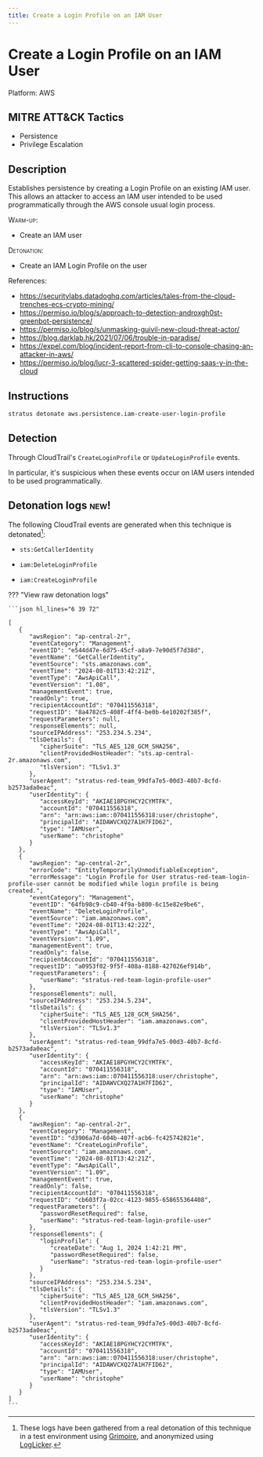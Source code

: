 ```yaml
---
title: Create a Login Profile on an IAM User
---
```


# Create a Login Profile on an IAM User




Platform: AWS

## MITRE ATT&CK Tactics


- Persistence
- Privilege Escalation

## Description


Establishes persistence by creating a Login Profile on an existing IAM user. This allows an attacker to access an IAM
user intended to be used programmatically through the AWS console usual login process. 

<span style="font-variant: small-caps;">Warm-up</span>:

- Create an IAM user

<span style="font-variant: small-caps;">Detonation</span>: 

- Create an IAM Login Profile on the user

References:

- https://securitylabs.datadoghq.com/articles/tales-from-the-cloud-trenches-ecs-crypto-mining/
- https://permiso.io/blog/s/approach-to-detection-androxgh0st-greenbot-persistence/
- https://permiso.io/blog/s/unmasking-guivil-new-cloud-threat-actor/
- https://blog.darklab.hk/2021/07/06/trouble-in-paradise/
- https://expel.com/blog/incident-report-from-cli-to-console-chasing-an-attacker-in-aws/
- https://permiso.io/blog/lucr-3-scattered-spider-getting-saas-y-in-the-cloud


## Instructions

```bash title="Detonate with Stratus Red Team"
stratus detonate aws.persistence.iam-create-user-login-profile
```
## Detection


Through CloudTrail's <code>CreateLoginProfile</code> or <code>UpdateLoginProfile</code> events.

In particular, it's suspicious when these events occur on IAM users intended to be used programmatically.



## Detonation logs <span class="smallcaps w3-badge w3-light-green w3-round w3-text-sand">new!</span>

The following CloudTrail events are generated when this technique is detonated[^1]:


- `sts:GetCallerIdentity`

- `iam:DeleteLoginProfile`

- `iam:CreateLoginProfile`


??? "View raw detonation logs"

    ```json hl_lines="6 39 72"

    [
	   {
	      "awsRegion": "ap-central-2r",
	      "eventCategory": "Management",
	      "eventID": "e544d47e-6d75-45cf-a8a9-7e90d5f7d38d",
	      "eventName": "GetCallerIdentity",
	      "eventSource": "sts.amazonaws.com",
	      "eventTime": "2024-08-01T13:42:21Z",
	      "eventType": "AwsApiCall",
	      "eventVersion": "1.08",
	      "managementEvent": true,
	      "readOnly": true,
	      "recipientAccountId": "070411556318",
	      "requestID": "8a4782c5-408f-4ff4-be0b-6e10202f385f",
	      "requestParameters": null,
	      "responseElements": null,
	      "sourceIPAddress": "253.234.5.234",
	      "tlsDetails": {
	         "cipherSuite": "TLS_AES_128_GCM_SHA256",
	         "clientProvidedHostHeader": "sts.ap-central-2r.amazonaws.com",
	         "tlsVersion": "TLSv1.3"
	      },
	      "userAgent": "stratus-red-team_99dfa7e5-00d3-40b7-8cfd-b2573ada0eac",
	      "userIdentity": {
	         "accessKeyId": "AKIAE18PGYHCY2CYMTFK",
	         "accountId": "070411556318",
	         "arn": "arn:aws:iam::070411556318:user/christophe",
	         "principalId": "AIDAWVCXQ27A1H7FID62",
	         "type": "IAMUser",
	         "userName": "christophe"
	      }
	   },
	   {
	      "awsRegion": "ap-central-2r",
	      "errorCode": "EntityTemporarilyUnmodifiableException",
	      "errorMessage": "Login Profile for User stratus-red-team-login-profile-user cannot be modified while login profile is being created.",
	      "eventCategory": "Management",
	      "eventID": "64fb98c9-cb40-4f9a-b800-6c15e82e9be6",
	      "eventName": "DeleteLoginProfile",
	      "eventSource": "iam.amazonaws.com",
	      "eventTime": "2024-08-01T13:42:22Z",
	      "eventType": "AwsApiCall",
	      "eventVersion": "1.09",
	      "managementEvent": true,
	      "readOnly": false,
	      "recipientAccountId": "070411556318",
	      "requestID": "a0953f02-9f5f-408a-8188-427026ef914b",
	      "requestParameters": {
	         "userName": "stratus-red-team-login-profile-user"
	      },
	      "responseElements": null,
	      "sourceIPAddress": "253.234.5.234",
	      "tlsDetails": {
	         "cipherSuite": "TLS_AES_128_GCM_SHA256",
	         "clientProvidedHostHeader": "iam.amazonaws.com",
	         "tlsVersion": "TLSv1.3"
	      },
	      "userAgent": "stratus-red-team_99dfa7e5-00d3-40b7-8cfd-b2573ada0eac",
	      "userIdentity": {
	         "accessKeyId": "AKIAE18PGYHCY2CYMTFK",
	         "accountId": "070411556318",
	         "arn": "arn:aws:iam::070411556318:user/christophe",
	         "principalId": "AIDAWVCXQ27A1H7FID62",
	         "type": "IAMUser",
	         "userName": "christophe"
	      }
	   },
	   {
	      "awsRegion": "ap-central-2r",
	      "eventCategory": "Management",
	      "eventID": "d3906a7d-604b-407f-acb6-fc425742821e",
	      "eventName": "CreateLoginProfile",
	      "eventSource": "iam.amazonaws.com",
	      "eventTime": "2024-08-01T13:42:21Z",
	      "eventType": "AwsApiCall",
	      "eventVersion": "1.09",
	      "managementEvent": true,
	      "readOnly": false,
	      "recipientAccountId": "070411556318",
	      "requestID": "cb603f7a-02cc-4123-9855-658655364408",
	      "requestParameters": {
	         "passwordResetRequired": false,
	         "userName": "stratus-red-team-login-profile-user"
	      },
	      "responseElements": {
	         "loginProfile": {
	            "createDate": "Aug 1, 2024 1:42:21 PM",
	            "passwordResetRequired": false,
	            "userName": "stratus-red-team-login-profile-user"
	         }
	      },
	      "sourceIPAddress": "253.234.5.234",
	      "tlsDetails": {
	         "cipherSuite": "TLS_AES_128_GCM_SHA256",
	         "clientProvidedHostHeader": "iam.amazonaws.com",
	         "tlsVersion": "TLSv1.3"
	      },
	      "userAgent": "stratus-red-team_99dfa7e5-00d3-40b7-8cfd-b2573ada0eac",
	      "userIdentity": {
	         "accessKeyId": "AKIAE18PGYHCY2CYMTFK",
	         "accountId": "070411556318",
	         "arn": "arn:aws:iam::070411556318:user/christophe",
	         "principalId": "AIDAWVCXQ27A1H7FID62",
	         "type": "IAMUser",
	         "userName": "christophe"
	      }
	   }
	]
    ```

[^1]: These logs have been gathered from a real detonation of this technique in a test environment using [Grimoire](https://github.com/DataDog/grimoire), and anonymized using [LogLicker](https://github.com/Permiso-io-tools/LogLicker).
